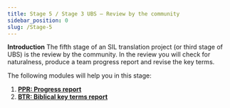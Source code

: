 ```yaml
---
title: Stage 5 / Stage 3 UBS – Review by the community
sidebar_position: 0
slug: /Stage-5
---
```




**Introduction**
The fifth stage of an SIL translation project (or third stage of UBS) is the review by the community. In the review you will check for naturalness, produce a team progress report and revise the key terms.


The following modules will help you in this stage:

1. [**PPR: Progress report**](https://sillsdev.github.io/paratext-manual/21.PPR.md)
1. [**BTR: Biblical key terms report**](https://sillsdev.github.io/paratext-manual/22.BTR.md)

